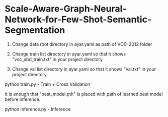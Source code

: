 # Scale-Aware-Graph-Neural-Network-for-Few-Shot-Semantic-Segmentation

1. Change data root directory in ayar.yaml as path of VOC-2012 folder

2. Change train list directory in ayar.yaml so that it shows "voc_sbd_train.txt" in your project directory

3. Change val list directory in ayar.yaml so that it shows "val.txt" in your project directory.

python train.py - Train + Cross Validation

It is enough that "best_model.pth" is placed with path of learned best model before inference.

python inference.py - Inference





